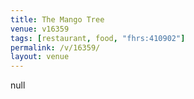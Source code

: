 ```yaml
---
title: The Mango Tree
venue: v16359
tags: [restaurant, food, "fhrs:410902"]
permalink: /v/16359/
layout: venue
---
```

null